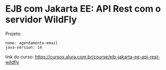 # EJB com Jakarta EE: API Rest com o servidor WildFly 

Projeto: 

    nome: agendamento-email
    java-version: 14
    
link do curso: https://cursos.alura.com.br/course/ejb-jakarta-ee-api-rest-wildfly
